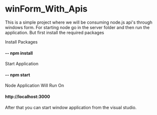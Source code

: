 # winForm_With_Apis

This is a simple project where we will be consuming node.js api's through windows form.
For starting node go in the server folder and then run the application.
But first install the required packages 

Install Packages 
 #### -- npm install

Start Application
####  -- npm start

Node Application Will Run On 
#### http://localhost:3000

After that you can start window application from the visual studio. 
